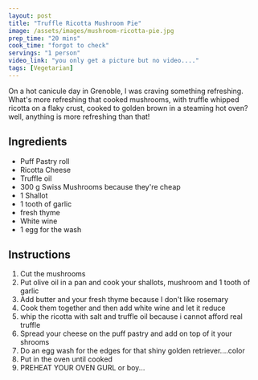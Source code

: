 ```yaml
---
layout: post
title: "Truffle Ricotta Mushroom Pie"
image: /assets/images/mushroom-ricotta-pie.jpg
prep_time: "20 mins"
cook_time: "forgot to check"
servings: "1 person"
video_link: "you only get a picture but no video...."
tags: [Vegetarian]
---
```


On a hot canicule day in Grenoble, I was craving something refreshing. What's more refreshing that cooked mushrooms, with truffle whipped ricotta on a flaky crust, cooked to golden brown in a steaming hot oven? well, anything is more refreshing than that!

## Ingredients

* Puff Pastry roll
* Ricotta Cheese
* Truffle oil
* 300 g Swiss Mushrooms because they're cheap
* 1 Shallot
* 1 tooth of garlic 
* fresh thyme 
* White wine
* 1 egg for the wash

## Instructions

1. Cut the mushrooms
2. Put olive oil in a pan and cook your shallots, mushroom and 1 tooth of garlic
3. Add butter and your fresh thyme because I don't like rosemary
4. Cook them together and then add white wine and let it reduce 
5. whip the ricotta with salt and truffle oil because i cannot afford real truffle
6. Spread your cheese on the puff pastry and add on top of it your shrooms
7. Do an egg wash for the edges for that shiny golden retriever....color
8. Put in the oven until cooked
0. PREHEAT YOUR OVEN GURL or boy...